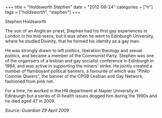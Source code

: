 +++
title = "Holdsworth Stephen"
date = "2012-06-24"
categories = ["h"]
tags = ["holdsworth", "stephen"]
+++

Stephen Holdsworth

The son of an Anglican priest, Stephen had his first gay experiences in London in his mid-teens, but it was when he went to Edinburgh University, where he studied Divinity, that he formed his identity as a gay man.

He was strongly drawn to left politics, liberation theology and sexual politics, and became a member of the Communist Party. Stephen was one of the organisers of a lesbian and gay socialist conference in Edinburgh in 1984, and was active in supporting the miners' strike. He jointly created a number of flamboyant political banners, a favourite of which was "Pinko Commie Queers", the banner of the CPGB Lesbian and Gay Network, fashioned from pink net.

For a time, he worked in the HR department at Napier University in Edinburgh but a series of ill-health issues dogged him during the 1990s and he died aged 47 in 2009.

_Source: Guardian_ _29 April 2009_

